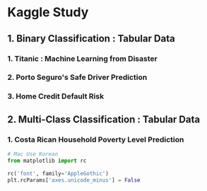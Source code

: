 # Kaggle Study

## 1. Binary Classification : Tabular Data

### 1. Titanic : Machine Learning from Disaster

### 2. Porto Seguro's Safe Driver Prediction

### 3. Home Credit Default Risk

## 2. Multi-Class Classification : Tabular Data

### 1. Costa Rican Household Poverty Level Prediction

```python
# Mac Use Korean
from matplotlib import rc

rc('font', family='AppleGothic')
plt.rcParams['axes.unicode_minus'] = False
```